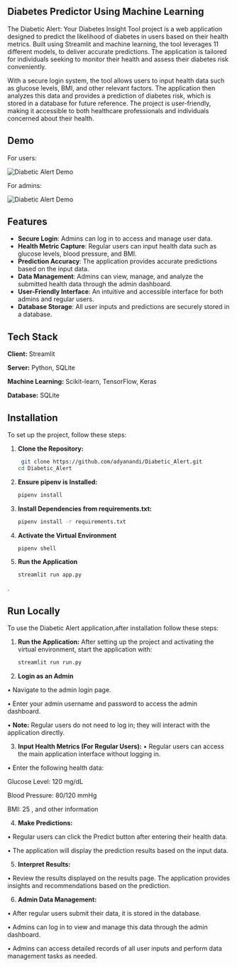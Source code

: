 ## Diabetes Predictor Using Machine Learning


The Diabetic Alert: Your Diabetes Insight Tool project is a web application designed to predict the likelihood of diabetes in users based on their health metrics. Built using Streamlit and machine learning, the tool leverages 11 different models, to deliver accurate predictions. The application is tailored for individuals seeking to monitor their health and assess their diabetes risk conveniently.

With a secure login system, the tool allows users to input health data such as glucose levels, BMI, and other relevant factors. The application then analyzes this data and provides a prediction of diabetes risk, which is stored in a database for future reference. The project is user-friendly, making it accessible to both healthcare professionals and individuals concerned about their health.


## Demo

For users:

![Diabetic Alert Demo](https://i.imgur.com/RsjoGGu.gif)

For admins:

![Diabetic Alert Demo](https://i.imgur.com/Lrh15ms.gif[/img)  



## Features

- **Secure Login**: Admins can log in to access and manage user data.
- **Health Metric Capture**: Regular users can input health data such as glucose levels, blood pressure, and BMI.
- **Prediction Accuracy**: The application provides accurate predictions based on the input data.
- **Data Management**: Admins can view, manage, and analyze the submitted health data through the admin dashboard.
- **User-Friendly Interface**: An intuitive and accessible interface for both admins and regular users.
- **Database Storage**: All user inputs and predictions are securely stored in a database.
## Tech Stack

**Client:** Streamlit

**Server:** Python, SQLite

**Machine Learning:** Scikit-learn, TensorFlow, Keras

**Database:** SQLite


## Installation

To set up the project, follow these steps:

1. **Clone the Repository:**
   ```bash
    git clone https://github.com/adyanandi/Diabetic_Alert.git
   cd Diabetic_Alert
2. **Ensure pipenv is Installed:**
    ```bash
    pipenv install
3. **Install Dependencies from requirements.txt:**
     ```bash
     pipenv install -r requirements.txt
4. **Activate the Virtual Environment**
     ```bash
     pipenv shell
5. **Run the Application**
     ```bash
     streamlit run app.py
.     


     






      
    
## Run Locally
To use the Diabetic Alert application,after installation follow these steps:

1. **Run the Application:**
   After setting up the project and activating the virtual environment, start the application with:
   ```bash
   streamlit run run.py
2. **Login as an Admin**

• Navigate to the admin login page.

• Enter your admin username and password to access the admin dashboard.

• **Note:** Regular users do not need to log in; they will interact with the application directly.

3. **Input Health Metrics (For Regular Users):**
• Regular users can access the main application interface without logging in.

• Enter the following health data:

Glucose Level: 120 mg/dL

Blood Pressure: 80/120 mmHg

BMI: 25 , and other information

4. **Make Predictions:**

• Regular users can click the Predict button after entering their health data.

• The application will display the prediction results based on the input data.

5. **Interpret Results:**

• Review the results displayed on the results page. The application provides insights and recommendations based on the prediction.

6. **Admin Data Management:**

• After regular users submit their data, it is stored in the database.

• Admins can log in to view and manage this data through the admin dashboard.

• Admins can access detailed records of all user inputs and perform data management tasks as needed.
